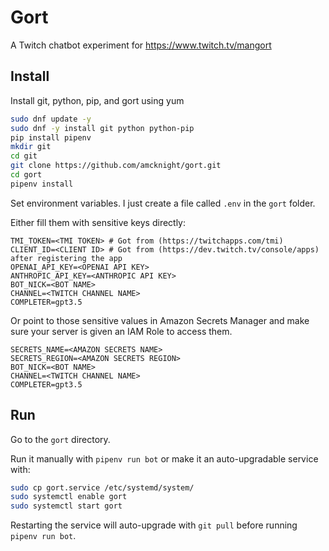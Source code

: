 # Gort

A Twitch chatbot experiment for https://www.twitch.tv/mangort

## Install

Install git, python, pip, and gort using yum
```bash
sudo dnf update -y
sudo dnf -y install git python python-pip
pip install pipenv
mkdir git
cd git
git clone https://github.com/amcknight/gort.git
cd gort
pipenv install
```

Set environment variables. I just create a file called `.env` in the `gort` folder.

Either fill them with sensitive keys directly:
```env
TMI_TOKEN=<TMI TOKEN> # Got from (https://twitchapps.com/tmi)
CLIENT_ID=<CLIENT ID> # Got from (https://dev.twitch.tv/console/apps) after registering the app
OPENAI_API_KEY=<OPENAI API KEY>
ANTHROPIC_API_KEY=<ANTHROPIC API KEY>
BOT_NICK=<BOT NAME>
CHANNEL=<TWITCH CHANNEL NAME>
COMPLETER=gpt3.5
```
Or point to those sensitive values in Amazon Secrets Manager and make sure your server is given an IAM Role to access them.
```env
SECRETS_NAME=<AMAZON SECRETS NAME>
SECRETS_REGION=<AMAZON SECRETS REGION>
BOT_NICK=<BOT NAME>
CHANNEL=<TWITCH CHANNEL NAME>
COMPLETER=gpt3.5
```

## Run

Go to the `gort` directory.

Run it manually with `pipenv run bot` or make it an auto-upgradable service with:
```bash
sudo cp gort.service /etc/systemd/system/
sudo systemctl enable gort
sudo systemctl start gort
```

Restarting the service will auto-upgrade with `git pull` before running `pipenv run bot`.
